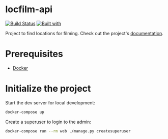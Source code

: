 # locfilm-api

[![Build Status](https://travis-ci.org/Locfilm/locfilm-api.svg?branch=master)](https://travis-ci.org/Locfilm/locfilm-api)
[![Built with](https://img.shields.io/badge/Built_with-Cookiecutter_Django_Rest-F7B633.svg)](https://github.com/agconti/cookiecutter-django-rest)

Project to find locations for filming. Check out the project's [documentation](http://Locfilm.github.io/locfilm-api/).

# Prerequisites

- [Docker](https://docs.docker.com/docker-for-mac/install/)

# Initialize the project

Start the dev server for local development:

```bash
docker-compose up
```

Create a superuser to login to the admin:

```bash
docker-compose run --rm web ./manage.py createsuperuser
```
